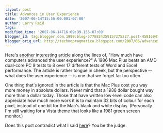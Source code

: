 ```yaml
---
layout: post
title: Advances in User Experience
date: '2007-06-14T15:56:00.001-07:00'
author: Larry Reid
tags: 
modified_time: '2007-06-14T16:09:39.155-07:00'
blogger_id: tag:blogger.com,1999:blog-5778824359157275227.post-4581694718551194166
blogger_orig_url: http://technopragmatica.blogspot.com/2007/06/advances-in-user-experience.html
---
```


Here's [another interesting article][1] along the lines of, "How much
have computers advanced the user experience?" A 1986 Mac Plus beats an
AMD dual-core PC 9 tests to 8 over 17 different tests of Word and Excel
performance. The article is rather tongue in cheek, but the perspective
-- what does the user experience -- is one that we forget far too often.

  
One thing that's ignored in the article is that the Mac Plus cost you
way more money in absolute dollars. Never mind that a 1986 dollar bought
way more than a dollar today. Those that have written low-level code can
also appreciate how much more work it is to maintain 32 bits of colour
for each pixel, instead of one bit for the Mac's black and white
display. (Personally I'm still waiting for a Vista theme that looks like
a 1981 green screen monitor.)  
  
Does this post contradict what I said [here][2]? You be the judge.



[1]: http://hubpages.com/hub/_86_Mac_Plus_Vs_07_AMD_DualCore_You_Wont_Believe_Who_Wins
[2]: http://technopragmatica.blogspot.com/2007/05/talk-about-missing-mark.html
